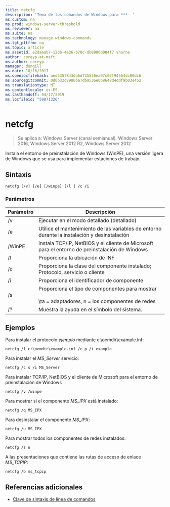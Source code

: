 ```yaml
---
title: netcfg
description: 'Tema de los comandos de Windows para ***- '
ms.custom: na
ms.prod: windows-server-threshold
ms.reviewer: na
ms.suite: na
ms.technology: manage-windows-commands
ms.tgt_pltfrm: na
ms.topic: article
ms.assetid: e2daaab7-12db-4e36-b70c-db8906d084f7 vhorne
author: coreyp-at-msft
ms.author: coreyp
manager: dongill
ms.date: 10/16/2017
ms.openlocfilehash: aed535f843da6d735526ea97c07f94564dc00dc6
ms.sourcegitcommit: 0d0b32c8986ba7db9536e0b8648d4ddf9b03e452
ms.translationtype: MT
ms.contentlocale: es-ES
ms.lasthandoff: 04/17/2019
ms.locfileid: "59871326"
---
```

# <a name="netcfg"></a>netcfg

>Se aplica a: Windows Server (canal semianual), Windows Server 2016, Windows Server 2012 R2, Windows Server 2012

Instala el entorno de preinstalación de Windows (WinPE), una versión ligera de Windows que se usa para implementar estaciones de trabajo.   
## <a name="syntax"></a>Sintaxis  
```  
netcfg [/v] [/e] [/winpe] [/l ] /c /i  
```  
### <a name="parameters"></a>Parámetros  
|Parámetro|Descripción|  
|-------|--------|  
|/v|Ejecutar en el modo detallado (detallado)|  
|/e|Utilice el mantenimiento de las variables de entorno durante la instalación y desinstalación|  
|/WinPE|Instala TCP/IP, NetBIOS y el cliente de Microsoft para el entorno de preinstalación de Windows|  
|/l|Proporciona la ubicación de INF|  
|/c|Proporciona la clase del componente instalado; Protocolo, servicio o cliente|  
|/i|Proporciona el identificador de componente|  
|/s|Proporciona el tipo de componentes para mostrar<br /><br />\ta = adaptadores, n = los componentes de redes|  
|/?|Muestra la ayuda en el símbolo del sistema.|  
## <a name="BKMK_Examples"></a>Ejemplos  
Para instalar el protocolo *ejemplo* mediante c:\oemdir\example.inf:  
```  
netcfg /l c:\oemdir\example.inf /c p /i example  
```  
Para instalar el *MS_Server* servicio:  
```  
netcfg /c s /i MS_Server  
```  
Para instalar TCP/IP, NetBIOS y el cliente de Microsoft para el entorno de preinstalación de Windows  
```  
netcfg /v /winpe  
```  
Para mostrar si el componente *MS_IPX* está instalado:  
```  
netcfg /q MS_IPX  
```  
Para desinstalar el componente *MS_IPX*:  
```  
netcfg /u MS_IPX  
```  
Para mostrar todos los componentes de redes instalados:  
```  
netcfg /s n  
```  
A las presentaciones que contiene las rutas de acceso de enlace *MS_TCPIP*:  
```  
netcfg /b ms_tcpip  
```  
## <a name="additional-references"></a>Referencias adicionales  
-   [Clave de sintaxis de línea de comandos](command-line-syntax-key.md)  
